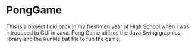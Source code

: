 # PongGame

This is a project I did back in my freshmen year of High School when I was introduced to GUI in Java. Pong Game utilizes the Java Swing graphics library and the RunMe.bat file to run the game.
